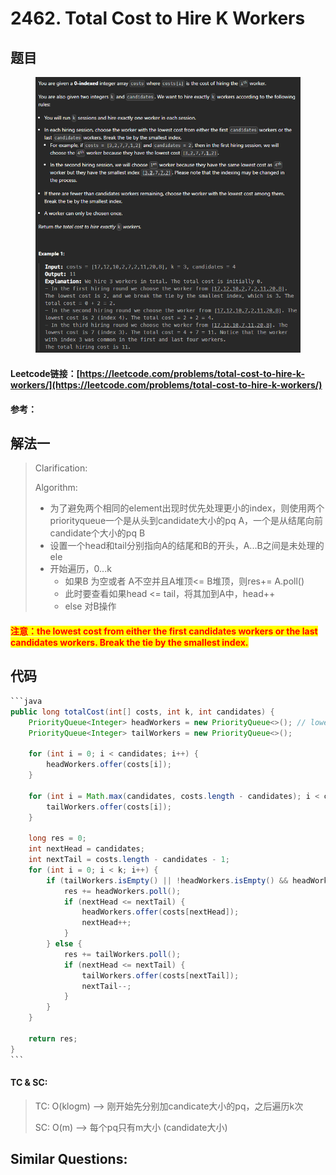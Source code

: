 # 2462. Total Cost to Hire K Workers

## 题目

<figure><img src="../../.gitbook/assets/image (204).png" alt=""><figcaption></figcaption></figure>

#### Leetcode链接：[https://leetcode.com/problems/total-cost-to-hire-k-workers/](https://leetcode.com/problems/total-cost-to-hire-k-workers/)

#### 参考：

## 解法一

> Clarification:&#x20;
>
> Algorithm:&#x20;
>
> * 为了避免两个相同的element出现时优先处理更小的index，则使用两个priorityqueue一个是从头到candidate大小的pq A，一个是从结尾向前candidate个大小的pq B
> * 设置一个head和tail分别指向A的结尾和B的开头，A...B之间是未处理的ele
> * 开始遍历，0...k
>   * 如果B 为空或者 A不空并且A堆顶<= B堆顶，则res+= A.poll()
>   * 此时要查看如果head <= tail，将其加到A中，head++
>   * else 对B操作

#### <mark style="color:red;">注意：the lowest cost from either the first candidates workers or the last candidates workers. Break the tie by the smallest index.</mark>

## 代码

````java
```java
public long totalCost(int[] costs, int k, int candidates) {
    PriorityQueue<Integer> headWorkers = new PriorityQueue<>(); // lower index
    PriorityQueue<Integer> tailWorkers = new PriorityQueue<>();

    for (int i = 0; i < candidates; i++) {
        headWorkers.offer(costs[i]);
    }

    for (int i = Math.max(candidates, costs.length - candidates); i < costs.length; i++) {
        tailWorkers.offer(costs[i]);
    }

    long res = 0;
    int nextHead = candidates;
    int nextTail = costs.length - candidates - 1;
    for (int i = 0; i < k; i++) {
        if (tailWorkers.isEmpty() || !headWorkers.isEmpty() && headWorkers.peek() <= tailWorkers.peek()) {
            res += headWorkers.poll();
            if (nextHead <= nextTail) {
                headWorkers.offer(costs[nextHead]);
                nextHead++;
            }
        } else {
            res += tailWorkers.poll();
            if (nextHead <= nextTail) {
                tailWorkers.offer(costs[nextTail]);
                nextTail--;
            }
        }
    }

    return res;
}
```
````

#### TC & SC:&#x20;

> TC: O(klogm) --> 刚开始先分别加candicate大小的pq，之后遍历k次
>
> SC: O(m) --> 每个pq只有m大小 (candidate大小)

## **Similar Questions:**&#x20;
